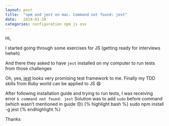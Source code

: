 ```yaml
---
layout: post
title:  "npm and jest on mac. Command not found: jest"
date:   2019-03-20 
categories: configuration npm js osx
---
```

Hi,

I started going through some exercises for JS (getting ready for interviews heheh)

And there they asked to have `jest` installed on my computer to run tests from those challenges

Oh, yes, [jest](https://jestjs.io/docs/en/getting-started.html) looks very promising test framework to me. Finally my TDD skills from Ruby world can be applied to JS 😄   

After following installation guide and trying to run tests, I was receiving error `$ command not found: jest` 
Solution was to add `sudo` before command (which wasn't mentioned in guide 😞)
{% highlight bash %}
sudo npm install -g jest
{% endhighlight %}

Thanks
